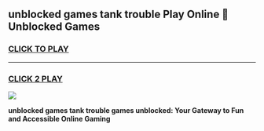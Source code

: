 
## unblocked games tank trouble Play Online 👋 Unblocked Games
<h3>
<a href="https://premium.freeplayer.one?title=unblocked_games_tank_trouble&ref=19F">CLICK TO PLAY</a></h3>
<hr>

<h3>
<a href="https://premium.freeplayer.one?title=unblocked_games_tank_trouble&ref=19F">CLICK 2 PLAY</a>
  
</h3>

<a href="https://premium.freeplayer.one?title=unblocked_games_tank_trouble&ref=19F"><img src="https://clearcache.store/games.png"></a>


**unblocked games tank trouble games unblocked: Your Gateway to Fun and Accessible Online Gaming**

